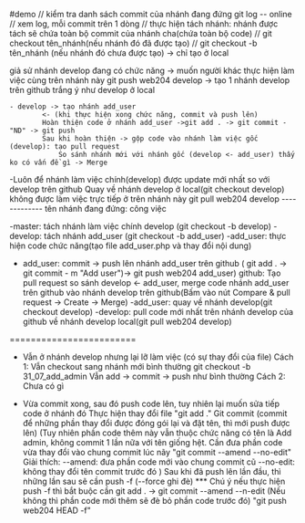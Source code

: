 #demo
// kiểm tra danh sách commit của nhánh đang đứng
    git log -- online // xem log, mỗi commit trên 1 dòng
// thực hiện tách nhánh: nhánh được tách sẽ chứa toàn bộ commit của nhánh cha(chứa toàn bộ code)
// git checkout tên_nhánh(nếu nhánh đó đã được tạo)
// git checkout -b tên_nhánh (nếu nhánh đó chưa được tạo) -> chỉ tạo ở local

giả sử nhánh develop đang có chức năng -> muốn người khác thực hiện làm việc cùng trên nhánh này 
    git push web204 develop -> tạo 1 nhánh develop trên github trắng ý như develop ở local
    
    - develop -> tạo nhánh add_user
            <- (khi thực hiện xong chức năng, commit và push lên)
            Hoàn thiện code ở nhánh add_user ->git add . -> git commit - "ND" -> git push
            Sau khi hoàn thiện -> gộp code vào nhánh làm việc gốc (develop): tạo pull request
                So sánh nhánh mới với nhánh gốc (develop <- add_user) thấy ko có vấn đề gì -> Merge

-Luôn để nhánh làm việc chính(develop) được update mới nhất so với develop trên github
    Quay về nhánh develop ở local(git checkout develop) không được làm việc trực tiếp ở trên nhánh này
    git pull web204 develop
------------- tên nhánh đang đứng: công việc

-master: tách nhánh làm việc chính develop (git checkout -b develop)
-develop: tách nhánh add_user (git checkout -b add_user)
-add_user: thực hiện code chức năng(tạo file add_user.php và thay đổi nội dung)
- add_user: commit -> push lên nhánh add_user trên github ( git add . -> git commit - m "Add user")-> git push web204 add_user)
github: Tạo pull request so sánh develop <- add_user, merge code nhánh add_user trên github vào nhánh develop trên github(Bấm vào nút Compare & pull request -> Create -> Merge)
-add_user: quay về nhánh develop(git checkout develop)
-develop: pull code mới nhất trên nhánh develop của github về nhánh develop local(git pull web204 develop)

========================

- Vẫn ở nhánh develop nhưng lại lỡ làm việc (có sự thay đổi của file)
    Cách 1: Vẫn checkout sang nhánh mới bình thường
        git checkout -b 31_07_add_admin
        Vẫn add -> commit -> push như bình thường
    Cách 2: Chưa có gì

- Vừa commit xong, sau đó push code lên, tuy nhiên lại muốn sửa tiếp code ở nhánh đó
    Thực hiện thay đổi file
        "git add ."
    Git commit (commit để những phần thay đổi được đóng gói lại và đặt tên, thì mới push được lên)
    (Tuy nhiên phần code thêm này vẫn thuộc chức năng có tên là Add admin,
    không commit 1 lần nữa với tên giống hệt.
    Cần đưa phần code vừa thay đổi vào chung commit lúc nãy
        "git commit --amend --no-edit"
        Giải thích: --amend: đưa phần code mới vào chung commit cũ
                    --no-edit: không thay đổi tên commit trước đó
    )
    Sau khi đã push lên lần đầu, thì những lần sau sẽ cần push -f (--force ghi đè)
    *** Chú ý nếu thực hiện push -f thì bắt buộc cần git add . -> git commit --amend --n-edit
    (Nếu không thì phần code mới thêm sẽ đè bỏ phần code trước đó)
        "git push web204 HEAD -f"
            